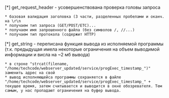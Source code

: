 [*] get_request_header - усовершенствована проверка головы запроса

	* базовая валидация заголовка (3 части, разделенных пробелами и оканч. на \r\n
	* получаем тип запроса (GET/POST/ETC)...
	* получаем имя запрошенного файла (без символов /, //...)
	* получаем тип протокола (содержит HTTP)

[*] get_string - переписана функция вывода из исполняемой программы (т.к. предыдущая имела некоторые ограничения на объем выводимой информации и висла на ~2 мб вывода)

	* в строке "strcat(filename, "/home/techcode/webserver_updated/service/progExec_timestamp_")" заменить адрес на свой
	* вывод исполняющейса программы сохраняется в файле "/home/techcode/webserver_updated/service/progExec_timestamp_" + текущее время, затем считывается и выводится в окне обозревателя. Тем самым, у нас пропадают ограничения на буфер вывода.